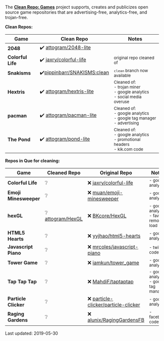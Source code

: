 The **[Clean Repo: Games](https://attogram.github.io/clean-repo-games/)** project
supports, creates and publicizes
open source game repositories that are
advertising-free, analytics-free, and trojan-free.

**Clean Repos:**

Game | Clean Repo | Notes
---- | ------------ | -------------
**2048** | ✔️ [attogram/2048-lite](https://github.com/attogram/2048-lite) | 
**Colorful Life** | ✔️ [jaxry/colorful-life](https://github.com/jaxry/colorful-life) | <sub>original repo cleaned of</sub>
**Snakisms** | ✔️[pippinbarr/SNAKISMS:clean](https://github.com/pippinbarr/SNAKISMS/tree/clean) | <sub>`clean` branch now available</sub>
**Hextris** | ✔️ [attogram/hextris-lite](https://github.com/attogram/hextris-lite) | <sub>Cleaned of:<br />- trojan miner <br />- google analytics <br />- social media overuse</sub>
**pacman** | ✔️ [attogram/pacman-lite](https://github.com/attogram/pacman-lite) |  <sub>Cleaned of:<br />- google analytics <br />- google tag manager <br />- advertising</sub>
**The Pond** | ✔️ [attogram/pond-lite](https://github.com/attogram/pond-lite) | <sub>Cleaned of:<br />- google analytics <br />- promotional headers <br />- kik.com code</sub>

**Repos in Que for cleaning:**

Game | Cleaned Repo | Original Repo | Notes
---- | ------------ | ------------- | ------
**Colorful Life** | ❔ | ❌ [jaxry/colorful-life](https://github.com/jaxry/colorful-life) | <sub>- google analytics</sub>
**Emoji Minesweeper** | ❔ | ❌ [muan/emoji-minesweeper](https://github.com/muan/emoji-minesweeper) | <sub>- google analytics</sub>
**hexGL** | ❔ [attogram/HexGL](https://github.com/attogram/HexGL-lite)  | ❌ [BKcore/HexGL](https://github.com/BKcore/HexGL) | <sub>- google analytics <br />- favicon remote load</sub>
**HTML5 Hearts** | ❔ | ❌ [yyjhao/html5-hearts](https://github.com/yyjhao/html5-hearts) | <sub>- google analytics</sub>
**Javascript Piano** | ❔ | ❌ [mrcoles/javascript-piano](https://github.com/mrcoles/javascript-piano) | <sub>- twitter code</sub>
**Tower Game** | ❔ | ❌ [iamkun/tower_game](https://github.com/iamkun/tower_game) |  <sub>- google analytics </sub>
**Tap Tap Tap** | ❔ | ❌ [MahdiF/taptaptap](https://github.com/MahdiF/taptaptap) | <sub>- google analytics <br />- google tag manager</sub>
**Particle Clicker** | ❔ | ❌ [particle-clicker/particle-clicker](https://github.com/particle-clicker/particle-clicker) | <sub>- google analytics</sub>
**Raging Gardens** | ❔ | ❌ [alunix/RagingGardensFB](https://github.com/alunix/RagingGardensFB) | <sub>- facebook code</sub>

Last updated: 2019-05-30
